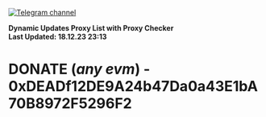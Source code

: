 [![Telegram channel](https://img.shields.io/endpoint?url=https://runkit.io/damiankrawczyk/telegram-badge/branches/master?url=https://t.me/n4z4v0d)](https://t.me/n4z4v0d) 

**Dynamic Updates Proxy List with Proxy Checker**  
**Last Updated: 18.12.23 23:13**

# DONATE (_any evm_) - 0xDEADf12DE9A24b47Da0a43E1bA70B8972F5296F2
